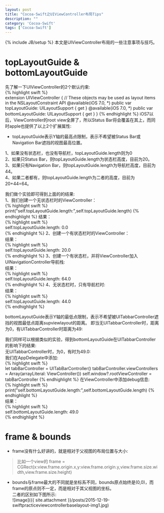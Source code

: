 ```yaml
---
layout: post
title: "Cocoa-Swift之UIViewController布局Tips"
description: ""
category: 'Cocoa-Swift'
tags: ['Cocoa-Swift']
---
```

{% include JB/setup %}
本文是UIViewController布局的一些注意事项与技巧。  

<!--more-->

# topLayoutGuide & bottomLayoutGuide  

先了解一下UIViewController的2个默认约束:  
{% highlight swift %}  
extension UIViewController {
    // These objects may be used as layout items in the NSLayoutConstraint API
    @available(iOS 7.0, *)
    public var topLayoutGuide: UILayoutSupport { get }
    @available(iOS 7.0, *)
    public var bottomLayoutGuide: UILayoutSupport { get }
}
{% endhighlight %} 
iOS7以后，ViewController的root view全屏了，所以Status Bar将会覆盖在其上，而同时apple也提供了以上2个扩展属性:  

* topLayoutGuide表示Y轴的最高点限制，表示不希望被Status Bar或Navigation Bar遮挡的视图最高位置。    

1、如果没有状态栏，也没有导航栏，topLayoutGuide.length则为0  
2、如果只Status Bar，则topLayoutGuide.length为状态栏高度，目前为20。    
3、如果只有Navigation Bar，则topLayoutGuide.length为导航栏高度，目前为44。   
4、如果二者都有，则topLayoutGuide.length为二者的高度，目前为20+44=64。  

我们做个实验即可得到上面的的结果:  
1、我们创建一个无状态栏时的ViewController：     
{% highlight swift %}  
print("self.topLayoutGuide.length:",self.topLayoutGuide.length)
{% endhighlight %} 
结果：  
{% highlight swift %}  
self.topLayoutGuide.length: 0.0    
{% endhighlight %} 
2、创建一个有状态栏时的ViewController：  
结果：  
{% highlight swift %}  
self.topLayoutGuide.length: 20.0   
{% endhighlight %} 
3、创建一个有状态栏，并将ViewController加入UINavigationController导航栈:  
结果：  
{% highlight swift %}  
self.topLayoutGuide.length: 64.0   
{% endhighlight %} 
4、无状态栏时，只有导航栏时:  
结果：  
{% highlight swift %}  
self.topLayoutGuide.length: 44.0   
{% endhighlight %} 

bottomLayoutGuide表示Y轴的最低点限制，表示不希望被UITabbarController遮挡的视图最低点距离supviewlayout的距离。
即当无UITabbarController时，距离为0，有UITabbarController时距离为49:  

我们同样可以根据类似的实验，得到bottomLayoutGuide在UITabbarController的影响下的结果:  
无UITabbarController时，为0，有时为49.0:  
我们在AppDelegate中添加:  
{% highlight swift %}   
let tabBarController = UITabBarController()
tabBarController.viewControllers = Array(arrayLiteral: ViewController())
self.window?.rootViewController = tabBarController
{% endhighlight %} 
在ViewController中添加debug信息:   
{% highlight swift %}   
print("self.bottomLayoutGuide.length:",self.bottomLayoutGuide.length)
{% endhighlight %}   
结果：  
{% highlight swift %}   
self.bottomLayoutGuide.length: 49.0   
{% endhighlight %}   


# frame & bounds  

* frame没有什么好讲的，就是相对于父视图的布局位置与大小:  
> 比如一个view的 frame = CGRect(x:view.frame.origin.x,y:view.frame.origin.y,view.frame.size.width,view.frame.size.height)

* bounds与frame最大的不同就是坐标系不同，bounds原点始终是(0,0)，而frame的原点则不一定，而是相对于其父视图的坐标。   
二者的区别如下图所示:  
![image]({{ site.attachment }}/posts/2015-12-19-swiftpracticeviewcontrollerbaselayout-img1.jpg)





